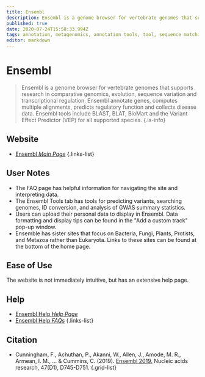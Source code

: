 ```yaml
---
title: Ensembl
description: Ensembl is a genome browser for vertebrate genomes that supports research in comparative genomics, evolution, sequence variation and transcriptional regulation.
published: true
date: 2020-07-24T15:58:33.994Z
tags: annotation, metagenomics, annotation tools, tool, sequence matching, sequence alignment, phylogeny, genome browser, evolution, comparative genomics, data capture, dna, transcriptomics, resource, homology, browser, data visualization, data mapping, data export, eukaryota, curated, id mapper, webserver, analysis tool
editor: markdown
---
```


# Ensembl

> Ensembl is a genome browser for vertebrate genomes that supports research in comparative genomics, evolution, sequence variation and transcriptional regulation. Ensembl annotate genes, computes multiple alignments, predicts regulatory function and collects disease data. Ensembl tools include BLAST, BLAT, BioMart and the Variant Effect Predictor (VEP) for all supported species.
{.is-info}

## Website

- [Ensembl *Main Page*](http://useast.ensembl.org/index.html)
{.links-list}

## User Notes

- The FAQ page has helpful information for navigating the site and interpreting data. 
- The Ensembl Tools tab has tools for predicting variants, searching genomes, ID conversion, and analysis of GWAS summary statistics. 
- Users can upload their personal data to display in Ensembl. Data formatting and display tips can be found in the "Add a custom track" pop-up window.
- Ensemble has sister sites that focus on Bacteria, Fungi, Plants, Protists, and Metazoa rather than Eukaryota.  Links to these sites can be found at the bottom of the home page. 

## Ease of Use

The website is not immediately intuitive, but has an extensive help page. 

## Help 

- [Ensembl Help *Help Page*](http://useast.ensembl.org/info/index.html)
- [Ensembl Help *FAQs*](http://useast.ensembl.org/Help/Faq)
{.links-list}

## Citation

- Cunningham, F., Achuthan, P., Akanni, W., Allen, J., Amode, M. R., Armean, I. M., ... & Cummins, C. (2019). [Ensembl 2019.](https://academic.oup.com/nar/article/47/D1/D745/5165265) Nucleic acids research, 47(D1), D745-D751.
{.grid-list}